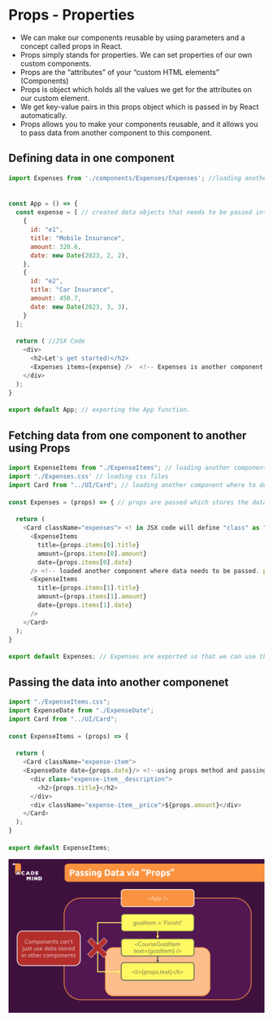 # **Props - Properties**

- We can make our components reusable by using parameters and a concept called props in React.
- Props simply stands for properties. We can set properties of our own custom components.
- Props are the “attributes” of your “custom HTML elements” (Components)
- Props is object which holds all the values we get for the attributes on our custom element.
- We get key-value pairs in this props object which is passed in by React automatically.
- Props allows you to make your components reusable, and it allows you to pass data from another component to this component.

## **Defining data in one component**

``` JavaScript
import Expenses from './components/Expenses/Expenses'; //loading another component 


const App = () => {
  const expense = [ // created data objects that needs to be passed into another component.
    {
      id: "e1",
      title: "Mobile Insurance",
      amount: 320.6,
      date: new Date(2023, 2, 2),
    },
    {
      id: "e2",
      title: "Car Insurance",
      amount: 450.7,
      date: new Date(2023, 3, 3),
    }
  ];

  return ( //JSX Code
    <div>
      <h2>Let's get started!</h2>
      <Expenses items={expense} />  <!-- Expenses is another component and wwe are passing our data using curly braces or defining properties for our custom elements.>
    </div>
  );
}

export default App; // exporting the App function.

```

## **Fetching data from one component to another using Props**

``` JavaScript
import ExpenseItems from "./ExpenseItems"; // loading another component where data needs to be passed
import './Expenses.css' // loading css files
import Card from "../UI/Card"; // loading another component where to deduplicate the css styling 

const Expenses = (props) => { // props are passed which stores the data as in object.

  return (
    <Card className="expenses"> <! in JSX code will define "class" as "className" bcz javaScript is having class as keyword with different meaning.-->
      <ExpenseItems 
        title={props.items[0].title}
        amount={props.items[0].amount}
        date={props.items[0].date}
      /> <!-- loaded another component where data needs to be passed. prop.items are used as data are stored in an array of objects. -->
      <ExpenseItems
        title={props.items[1].title}
        amount={props.items[1].amount}
        date={props.items[1].date}
      />
    </Card>
  );
}

export default Expenses; // Expenses are exported so that we can use this function in another file.
```

## **Passing the data into another componenet**

``` JavaScript
import "./ExpenseItems.css"; 
import ExpenseDate from "./ExpenseDate";
import Card from "../UI/Card";

const ExpenseItems = (props) => {

  return (
    <Card className="expense-item">
    <ExpenseDate date={props.date}/> <!--using props method and passing the data.>
      <div class="expense-item__description">
        <h2>{props.title}</h2>
      </div>
      <div className="expense-item__price">${props.amount}</div>
    </Card>
  );
}

export default ExpenseItems;
```

![props](images/props.PNG)